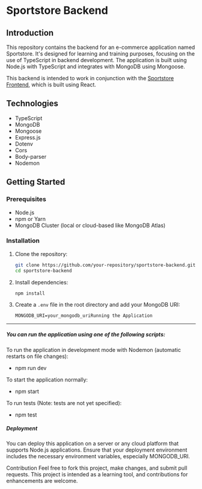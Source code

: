 # Sportstore Backend

## Introduction
This repository contains the backend for an e-commerce application named Sportstore. 
It's designed for learning and training purposes, focusing on the use of TypeScript in backend development. 
The application is built using Node.js with TypeScript and integrates with MongoDB using Mongoose. 

This backend is intended to work in conjunction with the [Sportstore Frontend](https://github.com/stanvlv/sportstore-frontend), which is built using React.

## Technologies
- TypeScript
- MongoDB
- Mongoose
- Express.js
- Dotenv
- Cors
- Body-parser
- Nodemon

## Getting Started

### Prerequisites
- Node.js
- npm or Yarn
- MongoDB Cluster (local or cloud-based like MongoDB Atlas)

### Installation
1. Clone the repository:
   ```bash
   git clone https://github.com/your-repository/sportstore-backend.git
   cd sportstore-backend
2. Install dependencies:
    ```
    npm install
3. Create a `.env` file in the root directory and add your MongoDB URI:
    ```
    MONGODB_URI=your_mongodb_uriRunning the Application
---
##### You can run the application using one of the following scripts:

 To run the application in development mode with Nodemon (automatic restarts on file changes):

- npm run dev

To start the application normally:

- npm start

To run tests (Note: tests are not yet specified):

- npm test

##### Deployment
You can deploy this application on a server or any cloud platform that supports Node.js applications. Ensure that your deployment environment includes the necessary environment variables, especially MONGODB_URI.

Contribution
Feel free to fork this project, make changes, and submit pull requests. This project is intended as a learning tool, and contributions for enhancements are welcome.


